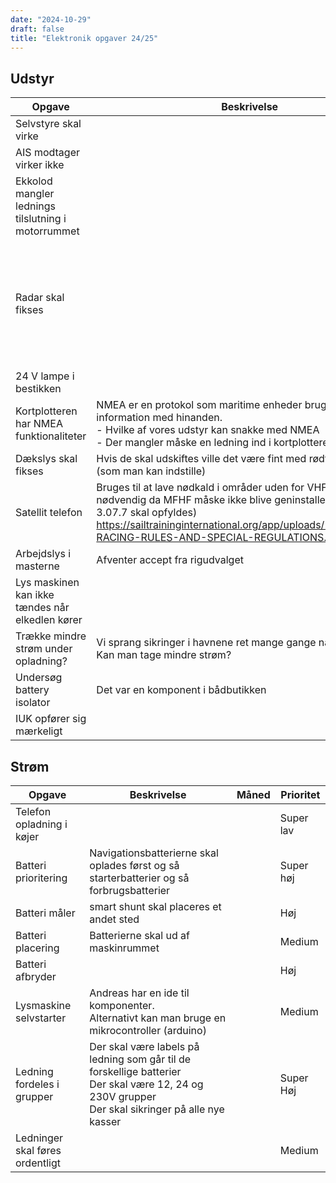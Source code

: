 ```yaml
---
date: "2024-10-29"
draft: false
title: "Elektronik opgaver 24/25"
---
```


## Udstyr

| Opgave                                             | Beskrivelse                                                                                                                                                                                                                                            | Måned                                                                                        | Prioritet |
| -------------------------------------------------- | ------------------------------------------------------------------------------------------------------------------------------------------------------------------------------------------------------------------------------------------------------ | -------------------------------------------------------------------------------------------- | --------- |
| Selvstyre skal virke                               |                                                                                                                                                                                                                                                        |                                                                                              | Medium    |
| AIS modtager virker ikke                           |                                                                                                                                                                                                                                                        |                                                                                              | Medium    |
| Ekkolod mangler lednings tilslutning i motorrummet |                                                                                                                                                                                                                                                        |                                                                                              | Medium    |
| Radar skal fikses                                  |                                                                                                                                                                                                                                                        | Betty sejler i noget befærdet farvand til Tall Ships Races og SKAL have en radar tilgængelig | Medium    |
| 24 V lampe i bestikken                             |                                                                                                                                                                                                                                                        |                                                                                              |           |
| Kortplotteren har NMEA funktionaliteter            | NMEA er en protokol som maritime enheder bruger til at dele information med hinanden. <br>- Hvilke af vores udstyr kan snakke med NMEA<br>- Der mangler måske en ledning ind i kortplotteren                                                           |                                                                                              | Lav       |
| Dækslys skal fikses                                | Hvis de skal udskiftes ville det være fint med rødt eller hvidt lys (som man kan indstille)                                                                                                                                                            |                                                                                              | Høj       |
| Satellit telefon                                   | Bruges til at lave nødkald i områder uden for VHF - Strengt nødvendig da MFHF måske ikke blive geninstalleret (3.07.2 OG 3.07.7 skal opfyldes) https://sailtraininginternational.org/app/uploads/2024/06/2024-RACING-RULES-AND-SPECIAL-REGULATIONS.pdf |                                                                                              | Høj       |
| Arbejdslys i masterne                              | Afventer accept fra rigudvalget                                                                                                                                                                                                                        |                                                                                              | lav       |
| Lys maskinen kan ikke tændes når elkedlen kører    |                                                                                                                                                                                                                                                        |                                                                                              | medium    |
| Trække mindre strøm under opladning?               | Vi sprang sikringer i havnene ret mange gange når vi trak strøm. Kan man tage mindre strøm?                                                                                                                                                            |                                                                                              | medium    |
| Undersøg battery isolator                          | Det var en komponent i bådbutikken                                                                                                                                                                                                                     |                                                                                              | høj       |
| IUK opfører sig mærkeligt                         |                                                                                                                                                                                                                      |                                                                                              | høj       |

## Strøm

| Opgave                          | Beskrivelse                                                                                                                                           | Måned | Prioritet |
| ------------------------------- | ----------------------------------------------------------------------------------------------------------------------------------------------------- | ----- | --------- |
| Telefon opladning i køjer       |                                                                                                                                                       |       | Super lav |
| Batteri prioritering            | Navigationsbatterierne skal oplades først og så starterbatterier og så forbrugsbatterier                                                              |       | Super høj |
| Batteri måler                   | smart shunt skal placeres et andet sted                                                                                                               |       | Høj       |
| Batteri placering               | Batterierne skal ud af maskinrummet                                                                                                                   |       | Medium    |
| Batteri afbryder                |                                                                                                                                                       |       | Høj       |
| Lysmaskine selvstarter          | Andreas har en ide til komponenter.<br>Alternativt kan man bruge en mikrocontroller (arduino)                                                         |       | Medium    |
| Ledning fordeles i grupper      | Der skal være labels på ledning som går til de forskellige batterier<br>Der skal være 12, 24 og 230V grupper<br>Der skal sikringer på alle nye kasser |       | Super Høj |
| Ledninger skal føres ordentligt |                                                                                                                                                       |       | Medium    |
